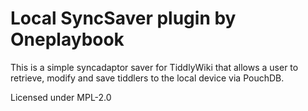 # Local SyncSaver plugin by Oneplaybook

This is a simple syncadaptor saver for TiddlyWiki that allows a user to retrieve, modify and save tiddlers to the local device via PouchDB.

Licensed under MPL-2.0